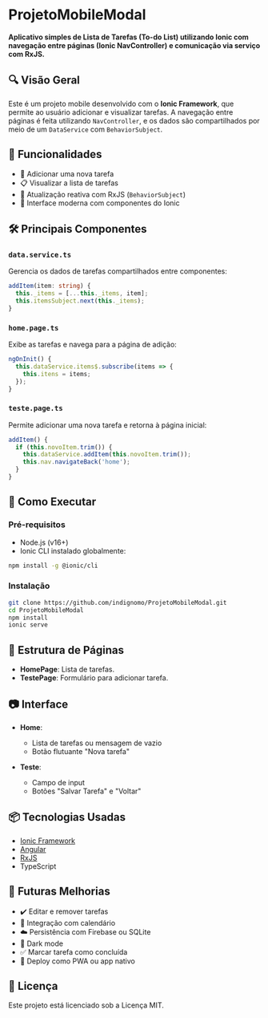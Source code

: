 # ProjetoMobileModal

**Aplicativo simples de Lista de Tarefas (To-do List) utilizando Ionic com navegação entre páginas (Ionic NavController) e comunicação via serviço com RxJS.**

## 🔍 Visão Geral

Este é um projeto mobile desenvolvido com o **Ionic Framework**, que permite ao usuário adicionar e visualizar tarefas. A navegação entre páginas é feita utilizando `NavController`, e os dados são compartilhados por meio de um `DataService` com `BehaviorSubject`.

## 🚀 Funcionalidades

- 📝 Adicionar uma nova tarefa
- 📋 Visualizar a lista de tarefas
- 🔄 Atualização reativa com RxJS (`BehaviorSubject`)
- 📱 Interface moderna com componentes do Ionic

## 🛠️ Principais Componentes

### `data.service.ts`

Gerencia os dados de tarefas compartilhados entre componentes:

```ts
addItem(item: string) {
  this._items = [...this._items, item];
  this.itemsSubject.next(this._items);
}
````

### `home.page.ts`

Exibe as tarefas e navega para a página de adição:

```ts
ngOnInit() {
  this.dataService.items$.subscribe(items => {
    this.itens = items;
  });
}
```

### `teste.page.ts`

Permite adicionar uma nova tarefa e retorna à página inicial:

```ts
addItem() {
  if (this.novoItem.trim()) {
    this.dataService.addItem(this.novoItem.trim());
    this.nav.navigateBack('home');
  }
}
```

## 🧪 Como Executar

### Pré-requisitos

* Node.js (v16+)
* Ionic CLI instalado globalmente:

```bash
npm install -g @ionic/cli
```

### Instalação

```bash
git clone https://github.com/indignomo/ProjetoMobileModal.git
cd ProjetoMobileModal
npm install
ionic serve
```

## 📱 Estrutura de Páginas

* **HomePage**: Lista de tarefas.
* **TestePage**: Formulário para adicionar tarefa.

## 📷 Interface

* **Home**:

  * Lista de tarefas ou mensagem de vazio
  * Botão flutuante "Nova tarefa"
* **Teste**:

  * Campo de input
  * Botões "Salvar Tarefa" e "Voltar"

## 📦 Tecnologias Usadas

* [Ionic Framework](https://ionicframework.com/)
* [Angular](https://angular.io/)
* [RxJS](https://rxjs.dev/)
* TypeScript

## 🔧 Futuras Melhorias

* ✔️ Editar e remover tarefas
* 📅 Integração com calendário
* ☁️ Persistência com Firebase ou SQLite
* 🎨 Dark mode
* ✅ Marcar tarefa como concluída
* 📲 Deploy como PWA ou app nativo

## 📄 Licença

Este projeto está licenciado sob a Licença MIT.
